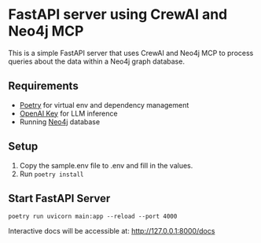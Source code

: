 # FastAPI server using CrewAI and Neo4j MCP

This is a simple FastAPI server that uses CrewAI and Neo4j MCP to process queries about the data within a Neo4j graph database.

## Requirements
- [Poetry](https://python-poetry.org) for virtual env and dependency management
- [OpenAI Key](https://platform.openai.com/api-keys) for LLM inference
- Running [Neo4j](https://neo4j.com) database


## Setup
1. Copy the sample.env file to .env and fill in the values.
2. Run `poetry install`


## Start FastAPI Server
```
poetry run uvicorn main:app --reload --port 4000
```

Interactive docs will be accessible at:
http://127.0.0.1:8000/docs

